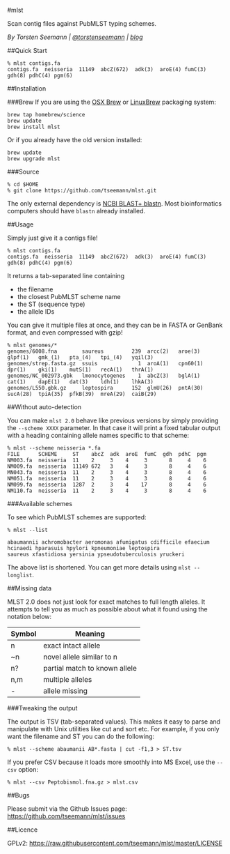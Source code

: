 #mlst

Scan contig files against PubMLST typing schemes.

_By Torsten Seemann | [@torstenseemann](https://twitter.com/torstenseemann) | [blog](http://thegenomefactory.blogspot.com/)_

##Quick Start

    % mlst contigs.fa
    contigs.fa  neisseria  11149  abcZ(672)  adk(3)  aroE(4) fumC(3) gdh(8) pdhC(4) pgm(6)

##Installation

###Brew
If you are using the [OSX Brew](http://brew.sh/) or [LinuxBrew](http://brew.sh/linuxbrew/) packaging system:

    brew tap homebrew/science
    brew update
    brew install mlst

Or if you already have the old version installed:

    brew update
    brew upgrade mlst

###Source

    % cd $HOME
    % git clone https://github.com/tseemann/mlst.git
    
The only external dependency is [NCBI BLAST+ blastn](https://www.ncbi.nlm.nih.gov/books/NBK279671/). 
Most bioinformatics computers should have `blastn` already installed.

##Usage

Simply just give it a contigs file!

    % mlst contigs.fa
    contigs.fa  neisseria  11149  abcZ(672)  adk(3)  aroE(4) fumC(3) gdh(8) pdhC(4) pgm(6)

It returns a tab-separated line containing
* the filename
* the closest PubMLST scheme name
* the ST (sequence type)
* the allele IDs

You can give it multiple files at once, and they can be in FASTA or GenBank format, and even compressed with gzip!

    % mlst genomes/*
    genomes/6008.fna        saureus         239  arcc(2)   aroe(3)   glpf(1)   gmk_(1)   pta_(4)   tpi_(4)   yqil(3)
    genomes/strep.fasta.gz  ssuis             1  aroA(1)   cpn60(1)  dpr(1)    gki(1)    mutS(1)   recA(1)   thrA(1)
    genomes/NC_002973.gbk   lmonocytogenes    1  abcZ(3)   bglA(1)   cat(1)    dapE(1)   dat(3)    ldh(1)    lhkA(3)
    genomes/L550.gbk.gz     leptospira      152  glmU(26)  pntA(30)  sucA(28)  tpiA(35)  pfkB(39)  mreA(29)  caiB(29)

##Without auto-detection

You can make `mlst 2.0` behave like previous versions by simply providing the `--scheme XXXX` parameter. In that case
it will print a fixed tabular output with a heading containing allele names specific to that scheme:

    % mlst --scheme neisseria *.fa
    FILE      SCHEME     ST    abcZ  adk  aroE  fumC  gdh  pdhC  pgm
    NM003.fa  neisseria  11    2     3    4     3       8     4    6
    NM009.fa  neisseria  11149 672   3    4     3       8     4    6
    MN043.fa  neisseria  11    2     3    4     3       8     4    6
    NM051.fa  neisseria  11    2     3    4     3       8     4    6
    NM099.fa  neisseria  1287  2     3    4    17       8     4    6
    NM110.fa  neisseria  11    2     3    4     3       8     4    6

###Available schemes

To see which PubMLST schemes are supported:

    % mlst --list
    
    abaumannii achromobacter aeromonas afumigatus cdifficile efaecium
    hcinaedi hparasuis hpylori kpneumoniae leptospira
    saureus xfastidiosa	yersinia ypseudotuberculosis yruckeri

The above list is shortened. You can get more details using `mlst --longlist`.

##Missing data

MLST 2.0 does not just look for exact matches to full length alleles. 
It attempts to tell you as much as possible about what it found using the
notation below:

Symbol | Meaning
--- | ---
n | exact intact allele
~n | novel allele similar to n
n? | partial match to known allele
n,m | multiple alleles
- | allele missing

###Tweaking the output

The output is TSV (tab-separated values). This makes it easy to parse 
and manipulate with Unix utilities like cut and sort etc. For example, 
if you only want the filename and ST you can do the following:

    % mlst --scheme abaumanii AB*.fasta | cut -f1,3 > ST.tsv
    
If you prefer CSV because it loads more smoothly into MS Excel, use the `--csv` option:

    % mlst --csv Peptobismol.fna.gz > mlst.csv

##Bugs

Please submit via the Github Issues page: https://github.com/tseemann/mlst/issues

##Licence

GPLv2: https://raw.githubusercontent.com/tseemann/mlst/master/LICENSE

